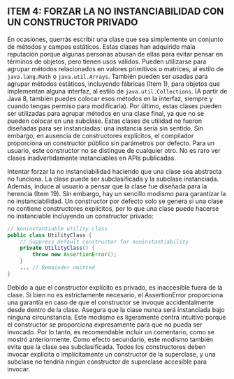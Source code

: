 ## ITEM 4: FORZAR LA NO INSTANCIABILIDAD CON UN CONSTRUCTOR PRIVADO

En ocasiones, querrás escribir una clase que sea simplemente un conjunto de métodos y campos estáticos. Estas clases han adquirido mala reputación porque algunas personas abusan de ellas para evitar pensar en términos de objetos, pero tienen usos válidos. Pueden utilizarse para agrupar métodos relacionados en valores primitivos o matrices, al estilo de `java.lang.Math` o `java.util.Arrays`. También pueden ser usadas para agrupar métodos estáticos, incluyendo fábricas (Item 1), para objetos que implementan alguna interfaz, al estilo de `java.util.Collections`. (A partir de Java 8, también puedes colocar esos métodos en la interfaz, siempre y cuando tengas permiso para modificarla). Por último, estas clases pueden ser utilizadas para agrupar métodos en una clase final, ya que no se pueden colocar en una subclase. Estas clases de utilidad no fueron diseñadas para ser instanciadas: una instancia sería sin sentido. Sin embargo, en ausencia de constructores explícitos, el compilador proporciona un constructor público sin parámetros por defecto. Para un usuario, este constructor no se distingue de cualquier otro. No es raro ver clases inadvertidamente instanciables en APIs publicadas.

Intentar forzar la no instanciabilidad haciendo que una clase sea abstracta no funciona. La clase puede ser subclasificada y la subclase instanciada. Además, induce al usuario a pensar que la clase fue diseñada para la herencia (Item 19). Sin embargo, hay un sencillo modismo para garantizar la no instanciabilidad. Un constructor por defecto solo se genera si una clase no contiene constructores explícitos, por lo que una clase puede hacerse no instanciable incluyendo un constructor privado:


```java
// Noninstantiable utility class
public class UtilityClass {
    // Suppress default constructor for noninstantiability
    private UtilityClass() {
        throw new AssertionError();
    }
    ... // Remainder omitted
}
```

Debido a que el constructor explícito es privado, es inaccesible fuera de la clase.
Si bien no es estrictamente necesario, el AssertionError proporciona una garantía en caso de que el constructor se invoque accidentalmente desde dentro de la clase. Asegura que la clase nunca será instanciada bajo ninguna circunstancia. Este modismo es ligeramente contra intuitivo porque el constructor se proporciona expresamente para que no pueda ser invocado. Por lo tanto, es recomendable incluir un comentario, como se mostró anteriormente.
Como efecto secundario, este modismo también evita que la clase sea subclasificada. Todos los constructores deben invocar explícita o implícitamente un constructor de la superclase, y una subclase no tendría ningún constructor de superclase accesible para invocar.
